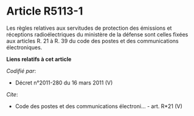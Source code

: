 # Article R5113-1

Les règles relatives aux servitudes de protection des émissions et réceptions radioélectriques du ministère de la défense
sont celles fixées aux articles R. 21 à R. 39 du code des postes et des communications électroniques.

**Liens relatifs à cet article**

_Codifié par_:

  - Décret n°2011-280 du 16 mars 2011 (V)

_Cite_:

  - Code des postes et des communications électroni... - art. R*21 (V)
